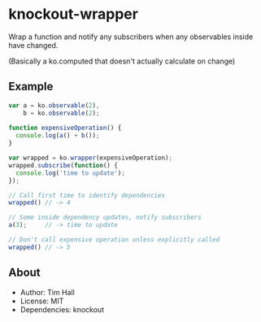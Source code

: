 # knockout-wrapper

Wrap a function and notify any subscribers when any observables inside have changed.

(Basically a ko.computed that doesn't actually calculate on change)

## Example

```javascript
var a = ko.observable(2),
    b = ko.observable(2);
    
function expensiveOperation() {
  console.log(a() + b());
}

var wrapped = ko.wrapper(expensiveOperation);
wrapped.subscribe(function() {
  console.log('time to update');
});

// Call first time to identify dependencies
wrapped() // -> 4

// Some inside dependency updates, notify subscribers
a(3);     // -> time to update

// Don't call expensive operation unless explicitly called
wrapped() // -> 5
```

## About

- Author: Tim Hall
- License: MIT
- Dependencies: knockout
